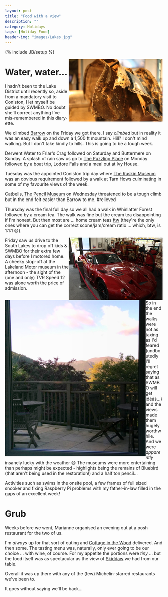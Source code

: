 ```yaml
---
layout: post
title: "Food with a view"
description: ""
category: Holidays
tags: [Holiday Food]
header-img: "images/Lakes.jpg"
---
```

{% include JB/setup %}

<img src="/images/bluebird.jpg" align="right" class="invisiframe">

# Water, water...

I hadn't been to the Lake District until recently so, aside from a mandatory visit to Coniston, I let myself be guided by SWMBO.  No doubt she'll correct anything I've mis-remembered in this diary-ette.

We climbed [Barrow](https://en.wikipedia.org/wiki/Barrow_(Lake_District)) on the Friday we got there.  I say _climbed_ but in reality it was an easy walk up and down a 1,500 ft mountain.  Hill?  I don't mind walking.  But I don't take kindly to hills.  This is going to be a tough week.

Derwent Water to Friar's Crag followed on Saturday and Buttermere on Sunday.  A splash of rain saw us go to [The Puzzling Place](http://www.puzzlingplace.co.uk) on Monday followed by a boat trip, Lodore Falls and a meal out at Ivy House.

Tuesday was the appointed Coniston trip day where [The Ruskin Museum](http://www.ruskinmuseum.com) was an obvious requirement followed by a walk at Tarn Hows culminating in some of my favourite views of the week.

Catbells, [The Pencil Museum](http://www.pencilmuseum.co.uk) on Wednesday threatened to be a tough climb but in the end felt easier than Barrow to me.  #relieved

Thursday was the final full day so we all had a walk in Whinlatter Forest followed by a cream tea.  The walk was fine but the cream tea disappointing if I'm honest.  But then most are ... home cream teas [ftw](https://en.wiktionary.org/wiki/for_the_win) (they're the only ones where you can get the correct scone/jam/cream ratio ... which, btw, is 1:1:1 :smile:).

<img src="/images/Speed 12.jpg" align="right" class="invisiframe">

Friday saw us drive to the South Lakes to drop off kids & SWMBO for their extra few days before I motored home.  A cheeky stop-off at the Lakeland Motor museum in the afternoon - the sight of the (one and only) TVR Speed 12 was alone worth the price of admission.

<img src="/images/skiddaw.jpg" align="left" class="invisiframe" width="450px">

So in the end the walks were not as taxing as I'd feared (undboutedly I'll regret saying that as SWMBO will get ideas...) and the views made them hugely worthwhile.  And we were _apparently_ insanely lucky with the weather :smile:  The museums were more entertaining than perhaps might be expected - highlights being the remains of Bluebird (that aren't being used in the restoration!) and a half ton pencil...

Activities such as swims in the onsite pool, a few frames of full sized snooker and fixing Raspberry Pi problems with my father-in-law filled in the gaps of an excellent week!

# Grub

Weeks before we went, Marianne organised an evening out at a posh restaurant for the two of us.

I'm _always_ up for that sort of outing and [Cottage in the Wood](http://www.thecottageinthewood.co.uk/restaurant/) delivered.  And then some.  The tasting menu was, naturally, only ever going to be our choice ... with wine, of course.  For my appetite the portions were _tiny_ ... but the food itself was as spectacular as the view of [Skiddaw](https://en.wikipedia.org/wiki/Skiddaw) we had from our table.

Overall it was up there with any of the (few) Michelin-starred restaurants we've been to.

It goes without saying we'll be back...